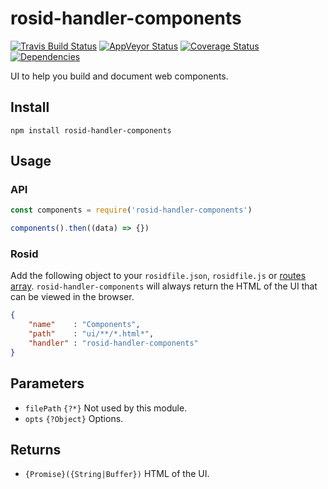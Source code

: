 # rosid-handler-components

[![Travis Build Status](https://travis-ci.org/comwrap/rosid-handler-components.svg?branch=master)](https://travis-ci.org/comwrap/rosid-handler-components) [![AppVeyor Status](https://ci.appveyor.com/api/projects/status/6fxwnrdhoh7xw9n1?svg=true)](https://ci.appveyor.com/project/electerious/rosid-handler-components) [![Coverage Status](https://coveralls.io/repos/github/comwrap/rosid-handler-components/badge.svg?branch=master)](https://coveralls.io/github/comwrap/rosid-handler-components?branch=master)  [![Dependencies](https://david-dm.org/comwrap/rosid-handler-components.svg)](https://david-dm.org/comwrap/rosid-handler-components#info=dependencies)

UI to help you build and document web components.

## Install

```
npm install rosid-handler-components
```

## Usage

### API

```js
const components = require('rosid-handler-components')

components().then((data) => {})
```

### Rosid

Add the following object to your `rosidfile.json`, `rosidfile.js` or [routes array](https://github.com/electerious/Rosid#routes). `rosid-handler-components` will always return the HTML of the UI that can be viewed in the browser.

```json
{
	"name"    : "Components",
	"path"    : "ui/**/*.html*",
	"handler" : "rosid-handler-components"
}
```

## Parameters

- `filePath` `{?*}` Not used by this module.
- `opts` `{?Object}` Options.

## Returns

- `{Promise}({String|Buffer})` HTML of the UI.